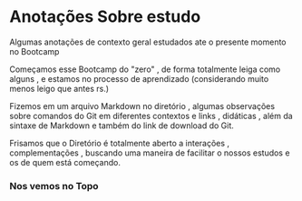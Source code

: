 # Anotações Sobre estudo

Algumas anotações de contexto geral estudados ate o presente momento no Bootcamp

Começamos esse Bootcamp do "zero" , de forma totalmente leiga como alguns , e estamos no processo de aprendizado (considerando muito menos leigo que antes rs.)

Fizemos em um arquivo Markdown no diretório , algumas observações sobre comandos do Git em diferentes contextos e links , didáticas , além da sintaxe de Markdown e também do link de download do Git. 

Frisamos que o Diretório é totalmente aberto a interações , complementações , buscando uma maneira de facilitar o nossos estudos e os de quem está começando.

### Nos vemos no Topo



